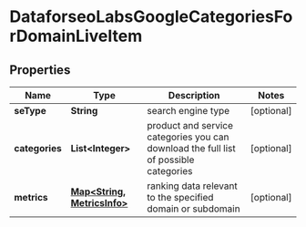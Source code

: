 

# DataforseoLabsGoogleCategoriesForDomainLiveItem


## Properties

| Name | Type | Description | Notes |
|------------ | ------------- | ------------- | -------------|
|**seType** | **String** | search engine type |  [optional] |
|**categories** | **List&lt;Integer&gt;** | product and service categories you can download the full list of possible categories |  [optional] |
|**metrics** | [**Map&lt;String, MetricsInfo&gt;**](MetricsInfo.md) | ranking data relevant to the specified domain or subdomain |  [optional] |



